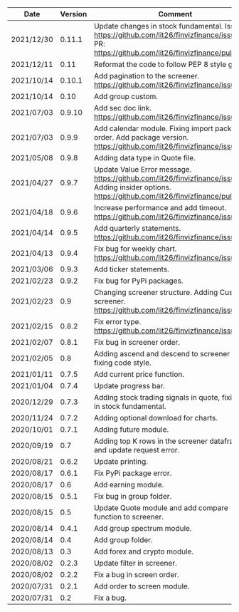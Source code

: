 | Date | Version | Comment |
| ------------- | ------------- | ------------- |
| 2021/12/30 | 0.11.1 | Update changes in stock fundamental. Issue: https://github.com/lit26/finvizfinance/issues/38. PR: https://github.com/lit26/finvizfinance/pull/37 |
| 2021/12/11 | 0.11 | Reformat the code to follow PEP 8 style guide. |
| 2021/10/14 | 0.10.1 | Add pagination to the screener. https://github.com/lit26/finvizfinance/issues/29  |
| 2021/10/14 | 0.10 | Add group custom. |
| 2021/07/03 | 0.9.10 | Add sec doc link. https://github.com/lit26/finvizfinance/issues/26. |
| 2021/07/03 | 0.9.9 | Add calendar module. Fixing import package order. Add package version. https://github.com/lit26/finvizfinance/issues/25.|
| 2021/05/08 | 0.9.8 | Adding data type in Quote file.|
| 2021/04/27 | 0.9.7 | Update Value Error message. https://github.com/lit26/finvizfinance/issues/23. Adding insider options. https://github.com/lit26/finvizfinance/pull/22. |
| 2021/04/18 | 0.9.6 | Increase performance and add timeout. https://github.com/lit26/finvizfinance/issues/21.|
| 2021/04/14 | 0.9.5 | Add quarterly statements. https://github.com/lit26/finvizfinance/issues/19.|
| 2021/04/13 | 0.9.4 | Fix bug for weekly chart. https://github.com/lit26/finvizfinance/issues/18.|
| 2021/03/06 | 0.9.3 | Add ticker statements. |
| 2021/02/23 | 0.9.2 | Fix bug for PyPi packages. |
| 2021/02/23 | 0.9 | Changing screener structure. Adding Custom screener. https://github.com/lit26/finvizfinance/issues/12.|
| 2021/02/15 | 0.8.2 | Fix error type. https://github.com/lit26/finvizfinance/issues/10. |
| 2021/02/07 | 0.8.1 | Fix bug in screener order. |
| 2021/02/05 | 0.8 | Adding ascend and descend to screener and fixing code style. |
| 2021/01/11 | 0.7.5 | Add current price function. |
| 2021/01/04 | 0.7.4 | Update progress bar. |
| 2020/12/29 | 0.7.3 | Adding stock trading signals in quote, fixing bug in stock fundamental. |
| 2020/11/24 | 0.7.2 | Adding optional download for charts. |
| 2020/10/01 | 0.7.1 | Adding future module. |
| 2020/09/19 | 0.7 | Adding top K rows in the screener dataframe and update request error. |
| 2020/08/21 | 0.6.2 | Update printing. |
| 2020/08/17 | 0.6.1 | Fix PyPi package error. |
| 2020/08/17 | 0.6 | Add earning module. |
| 2020/08/15 | 0.5.1 | Fix bug in group folder. |
| 2020/08/15 | 0.5 | Update Quote module and add compare function to screener. |
| 2020/08/14 | 0.4.1 | Add group spectrum module. |
| 2020/08/14 | 0.4 | Add group folder. |
| 2020/08/13 | 0.3 | Add forex and crypto module. |
| 2020/08/02 | 0.2.3 | Update filter in screener. |
| 2020/08/02 | 0.2.2 | Fix a bug in screen order. |
| 2020/07/31 | 0.2.1 | Add order to screen module. |
| 2020/07/31 | 0.2 | Fix a bug. |
